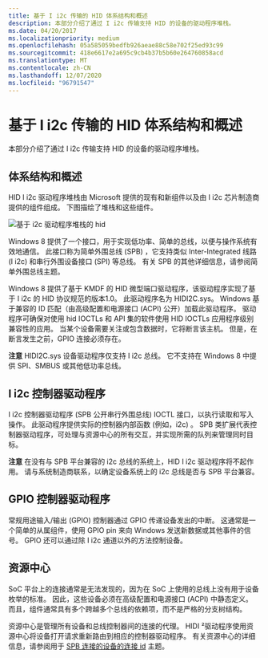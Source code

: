 ```yaml
---
title: 基于 I i2c 传输的 HID 体系结构和概述
description: 本部分介绍了通过 I i2c 传输支持 HID 的设备的驱动程序堆栈。
ms.date: 04/20/2017
ms.localizationpriority: medium
ms.openlocfilehash: 05a585059bedfb926aeae88c58e702f25ed93c99
ms.sourcegitcommit: 418e6617e2a695c9cb4b37b5b60e264760858acd
ms.translationtype: MT
ms.contentlocale: zh-CN
ms.lasthandoff: 12/07/2020
ms.locfileid: "96791547"
---
```

# <a name="architecture-and-overview-for-hid-over-the-ic-transport"></a>基于 I i2c 传输的 HID 体系结构和概述


本部分介绍了通过 I i2c 传输支持 HID 的设备的驱动程序堆栈。

## <a name="architecture-and-overview"></a>体系结构和概述


HID I i2c 驱动程序堆栈由 Microsoft 提供的现有和新组件以及由 I i2c 芯片制造商提供的组件组成。 下图描绘了堆栈和这些组件。

![基于 i2c 驱动程序堆栈的 hid](images/hid-i2c-arch.png)

Windows 8 提供了一个接口，用于实现低功率、简单的总线，以便与操作系统有效地通信。 此接口称为简单外围总线 (SPB) ，它支持类似 Inter-Integrated 线路 (I i2c) 和串行外围设备接口 (SPI) 等总线。 有关 SPB 的其他详细信息，请参阅简单外围总线主题。

Windows 8 提供了基于 KMDF 的 HID 微型端口驱动程序，该驱动程序实现了基于 I i2c 的 HID 协议规范的版本1.0。 此驱动程序名为 HIDI2C.sys。 Windows 基于兼容的 ID 匹配（由高级配置和电源接口 (ACPI) 公开）加载此驱动程序。 驱动程序可确保对使用 hid IOCTLs 和 API 集的软件使用 HID IOCTLs 应用程序级别兼容性的应用。 当某个设备需要关注或包含数据时，它将断言该主机。 但是，在断言发生之前，GPIO 连接必须存在。

**注意**  HIDI2C.sys 设备驱动程序仅支持 I i2c 总线。 它不支持在 Windows 8 中提供 SPI、SMBUS 或其他低功率总线。

 

## <a name="the-ic-controller-driver"></a>I i2c 控制器驱动程序


I i2c 控制器驱动程序 (SPB 公开串行外围总线) IOCTL 接口，以执行读取和写入操作。 此驱动程序提供实际的控制器内部函数 (例如，i2c) 。 SPB 类扩展代表控制器驱动程序，可处理与资源中心的所有交互，并实现所需的队列来管理同时目标。

**注意**  在没有与 SPB 平台兼容的 i2c 总线的系统上，HID I i2c 驱动程序将不起作用。 请与系统制造商联系，以确定设备系统上的 i2c 总线是否与 SPB 平台兼容。

 

## <a name="the-gpio-controller-driver"></a>GPIO 控制器驱动程序


常规用途输入/输出 (GPIO) 控制器通过 GPIO 传递设备发出的中断。 这通常是一个简单的从属组件，使用 GPIO pin 来向 Windows 发送新数据或其他事件的信号。 GPIO 还可以通过除 I i2c 通道以外的方法控制设备。

## <a name="the-resource-hub"></a>资源中心


SoC 平台上的连接通常是无法发现的，因为在 SoC 上使用的总线上没有用于设备枚举的标准。 因此，这些设备必须在高级配置和电源接口 (ACPI) 中静态定义。 而且，组件通常具有多个跨越多个总线的依赖项，而不是严格的分支树结构。

资源中心是管理所有设备和总线控制器间的连接的代理。 HIDI ²驱动程序使用资源中心将设备打开请求重新路由到相应的控制器驱动程序。 有关资源中心的详细信息，请参阅用于 [SPB 连接的设备的连接 id](../spb/connection-ids-for-spb-connected-peripheral-devices.md) 主题。

 

